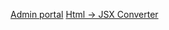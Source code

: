 [Admin portal](https://prose.io/#biglaketkd/biglaketkd.github.io/tree/main/docs)
[Html -> JSX Converter](https://transform.tools/html-to-jsx)